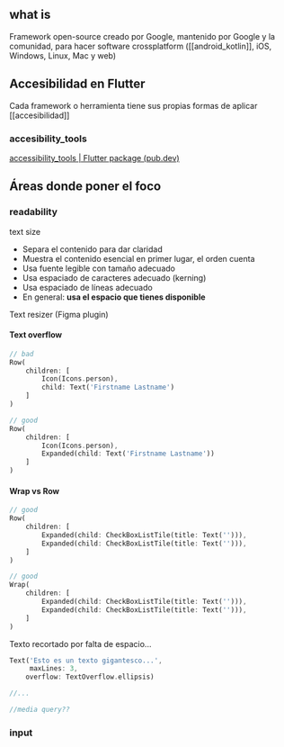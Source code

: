 ## what is

Framework open-source creado por Google, mantenido por Google y la comunidad, para hacer software crossplatform ([[android_kotlin]], iOS, Windows, Linux, Mac y web)

## Accesibilidad en Flutter

Cada framework o herramienta tiene sus propias formas de aplicar [[accesibilidad]]

### accesibility_tools

[accessibility_tools | Flutter package (pub.dev)](https://pub.dev/packages/accessibility_tools)

## Áreas donde poner el foco

### readability

text size

* Separa el contenido para dar claridad
* Muestra el contenido esencial en primer lugar, el orden cuenta
* Usa fuente legible con tamaño adecuado
* Usa espaciado de caracteres adecuado (kerning)
* Usa espaciado de líneas adecuado
* En general: **usa el espacio que tienes disponible**

Text resizer (Figma plugin)

#### Text overflow

```dart
// bad
Row(
	children: [
		Icon(Icons.person),
		child: Text('Firstname Lastname')
	]
)

// good
Row(
	children: [
		Icon(Icons.person),
		Expanded(child: Text('Firstname Lastname'))
	]
)
```

#### Wrap vs Row

```dart
// good
Row(
	children: [
		Expanded(child: CheckBoxListTile(title: Text(''))),
		Expanded(child: CheckBoxListTile(title: Text(''))),
	]
)

// good
Wrap(
	children: [
		Expanded(child: CheckBoxListTile(title: Text(''))),
		Expanded(child: CheckBoxListTile(title: Text(''))),
	]
)
```

Texto recortado por falta de espacio...

```dart
Text('Esto es un texto gigantesco...',
	 maxLines: 3,
	overflow: TextOverflow.ellipsis)

//...

//media query??
```
### input

### 